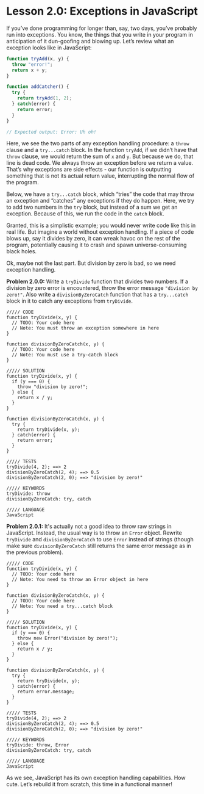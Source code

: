 # Lesson 2.0: Exceptions in JavaScript

If you’ve done programming for longer than, say, two days, you’ve probably run into exceptions. You know, the things that you write in your program in anticipation of it dun-goofing and blowing up. Let’s review what an exception looks like in JavaScript:

```javascript
function tryAdd(x, y) {
  throw "error!";
  return x + y;
}

function addCatcher() {
  try {
    return tryAdd(1, 2);
  } catch(error) {
    return error;
  }
}

// Expected output: Error: Uh oh!
```

Here, we see the two parts of any exception handling procedure: a `throw` clause and a `try...catch` block. In the function `tryAdd`, if we didn’t have that `throw` clause, we would return the sum of `x` and `y`. But because we do, that line is dead code. We always throw an exception before we return a value. That’s why exceptions are side effects - our function is outputting something that is not its actual return value, interrupting the normal flow of the program.

Below, we have a `try...catch` block, which “tries” the code that may throw an exception and “catches” any exceptions if they do happen. Here, we try to add two numbers in the `try` block, but instead of a sum we get an exception. Because of this, we run the code in the `catch` block.

Granted, this is a simplistic example; you would never write code like this in real life. But imagine a world without exception handling. If a piece of code blows up, say it divides by zero, it can wreak havoc on the rest of the program, potentially causing it to crash and spawn universe-consuming black holes.

Ok, maybe not the last part. But division by zero is bad, so we need exception handling.

**Problem 2.0.0:** Write a `tryDivide` function that divides two numbers. If a division by zero error is encountered, throw the error message `"division by zero!"`. Also write a `divisionByZeroCatch` function that has a `try...catch` block in it to catch any exceptions from `tryDivide`.

```problem
///// CODE
function tryDivide(x, y) {
  // TODO: Your code here
  // Note: You must throw an exception somewhere in here
}

function divisionByZeroCatch(x, y) {
  // TODO: Your code here
  // Note: You must use a try-catch block
}

///// SOLUTION
function tryDivide(x, y) {
  if (y === 0) {
    throw "division by zero!";
  } else {
    return x / y;
  }
}

function divisionByZeroCatch(x, y) {
  try {
    return tryDivide(x, y);
  } catch(error) {
    return error;
  }
}

///// TESTS
tryDivide(4, 2); ==> 2
divisionByZeroCatch(2, 4); ==> 0.5
divisionByZeroCatch(2, 0); ==> "division by zero!"

///// KEYWORDS
tryDivide: throw
divisionByZeroCatch: try, catch

///// LANGUAGE
JavaScript
```

**Problem 2.0.1:** It's actually not a good idea to throw raw strings in JavaScript. Instead, the usual way is to throw an `Error` object. Rewrite `tryDivide` and `divisionByZeroCatch` to use `Error` instead of strings (though make sure `divisionByZeroCatch` still returns the same error message as in the previous problem).

```problem
///// CODE
function tryDivide(x, y) {
  // TODO: Your code here
  // Note: You need to throw an Error object in here
}

function divisionByZeroCatch(x, y) {
  // TODO: Your code here
  // Note: You need a try...catch block
}

///// SOLUTION
function tryDivide(x, y) {
  if (y === 0) {
    throw new Error("division by zero!");
  } else {
    return x / y;
  }
}

function divisionByZeroCatch(x, y) {
  try {
    return tryDivide(x, y);
  } catch(error) {
    return error.message;
  }
}

///// TESTS
tryDivide(4, 2); ==> 2
divisionByZeroCatch(2, 4); ==> 0.5
divisionByZeroCatch(2, 0); ==> "division by zero!"

///// KEYWORDS
tryDivide: throw, Error
divisionByZeroCatch: try, catch

///// LANGUAGE
JavaScript
```

As we see, JavaScript has its own exception handling capabilities. How cute. Let’s rebuild it from scratch, this time in a functional manner!
